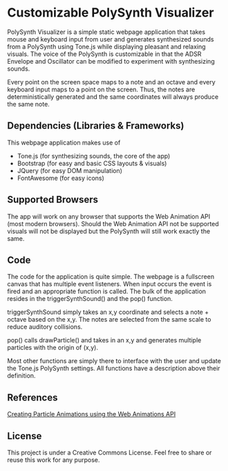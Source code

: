 # Customizable PolySynth Visualizer 
PolySynth Visualizer is a simple static webpage application that takes mouse and keyboard input from user and generates synthesized sounds from a PolySynth using Tone.js while displaying pleasant and relaxing visuals. The voice of the PolySynth is customizable in that the ADSR Envelope and Oscillator can be modified to experiment with synthesizing sounds. 

Every point on the screen space maps to a note and an octave and every keyboard input maps to a point on the screen. Thus, the notes are deterministically generated and the same coordinates will always produce the same note. 

## Dependencies (Libraries & Frameworks)
This webpage application makes use of 
* Tone.js (for synthesizing sounds, the core of the app)
* Bootstrap (for easy and basic CSS layouts & visuals)
* JQuery (for easy DOM manipulation)
* FontAwesome (for easy icons)

## Supported Browsers
The app will work on any browser that supports the Web Animation API (most modern browsers). Should the Web Animation API not be supported visuals will not be displayed but the PolySynth will still work exactly the same.

## Code
The code for the application is quite simple. The webpage is a fullscreen canvas that has multiple event listeners. When input occurs the event is fired and an appropriate function is called. The bulk of the application resides in the triggerSynthSound() and the pop() function.

triggerSynthSound simply takes an x,y coordinate and selects a note + octave based on the x,y. The notes are selected from the same scale to reduce auditory collisions.

pop() calls drawParticle() and takes in an x,y and generates multiple particles with the origin of (x,y).

Most other functions are simply there to interface with the user and update the Tone.js PolySynth settings. All functions have a description above their definition.

## References
[Creating Particle Animations using the Web Animations API](https://css-tricks.com/playing-with-particles-using-the-web-animations-api/)

## License
This project is under a Creative Commons License. Feel free to share or reuse this work for any purpose.
